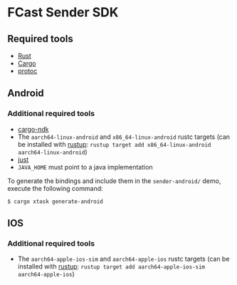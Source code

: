 # FCast Sender SDK

## Required tools

* [Rust](https://www.rust-lang.org/)
* [Cargo](https://doc.rust-lang.org/cargo/)
* [protoc](https://protobuf.dev/installation/)

## Android

### Additional required tools

* [cargo-ndk](https://github.com/bbqsrc/cargo-ndk)
* The `aarch64-linux-android` and `x86_64-linux-android` rustc targets
  (can be installed with [rustup](https://rustup.rs/): `rustup target add x86_64-linux-android aarch64-linux-android`)
* [just](https://github.com/casey/just)
* `JAVA_HOME` must point to a java implementation

To generate the bindings and include them in the `sender-android/` demo, execute the following command:

```console
$ cargo xtask generate-android
```

## IOS

### Additional required tools

* The `aarch64-apple-ios-sim` and `aarch64-apple-ios` rustc targets
  (can be installed with [rustup](https://rustup.rs/): `rustup target add aarch64-apple-ios-sim aarch64-apple-ios`)

